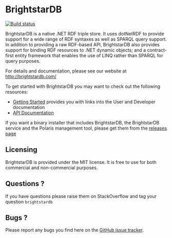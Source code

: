 BrightstarDB
============

[![Build status](https://ci.appveyor.com/api/projects/status/s8cinpfl2dh6y31a/branch/develop?svg=true)](https://ci.appveyor.com/project/kal/brightstardb/branch/develop)


BrightstarDB is a native .NET RDF triple store. It uses dotNetRDF to provide support for 
a wide range of RDF syntaxes as well as SPARQL query support. In addition to providing
a raw RDF-based API, BrightstarDB also provides support for binding RDF resources to
.NET dynamic objects; and a contract-first entity framework that enables the use of
LINQ rather than SPARQL for query purposes.

For details and documentation, please see our website at http://brightstardb.com/

To get started with BrightstarDB you may want to check out the following resources:
 * [Getting Started](http://brightstardb.readthedocs.org/en/latest/Getting_Started/) provides you with links into the User and Developer documentation
 * [API Documentation](http://brightstardb.com/api/latest/)
 
If you want a binary installer that includes BrightstarDB, the BrightstarDB service and the Polaris management tool, 
please get them from the [releases page](https://github.com/BrightstarDB/BrightstarDB/releases/latest)

Licensing
---------

BrightstarDB is provided under the MIT license. It is free to use for both commercial and non-commercial purposes.


Questions ?
-----------

If you have questions please raise them on StackOverflow and tag your question `brightstardb`

Bugs ?
------

Please report any bugs you find here on the [GitHub issue tracker](https://github.com/BrightstarDB/BrightstarDB/issues).

